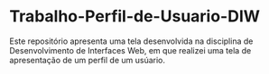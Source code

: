 # Trabalho-Perfil-de-Usuario-DIW
Este repositório apresenta uma tela desenvolvida na disciplina de Desenvolvimento de Interfaces Web, em que realizei uma tela de apresentação de um perfil de um usúario.
